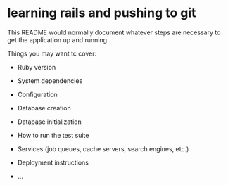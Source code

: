 # learning rails and pushing to git

This README would normally document whatever steps are necessary to get the
application up and running.

Things you may want tc cover:

* Ruby version

* System dependencies

* Configuration

* Database creation

* Database initialization

* How to run the test suite

* Services (job queues, cache servers, search engines, etc.)

* Deployment instructions

* ...
